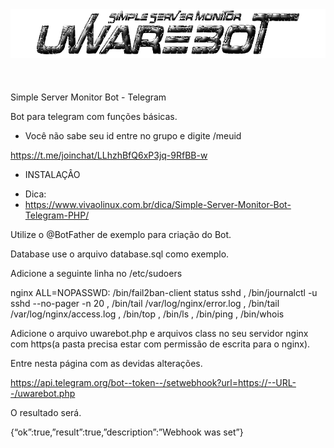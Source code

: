 <center><img src="img/uwarebot.png"></center>
<br><br><br>
Simple Server Monitor Bot - Telegram

Bot para telegram com funções básicas.

- Você não sabe seu id entre no grupo e digite /meuid

https://t.me/joinchat/LLhzhBfQ6xP3jq-9RfBB-w

- INSTALAÇÂO

* Dica:
* https://www.vivaolinux.com.br/dica/Simple-Server-Monitor-Bot-Telegram-PHP/

Utilize o @BotFather de exemplo para criação do Bot.

Database use o arquivo database.sql como exemplo.

Adicione a seguinte linha no /etc/sudoers

nginx   ALL=NOPASSWD: /bin/fail2ban-client status sshd , /bin/journalctl -u sshd --no-pager -n 20 , /bin/tail /var/log/nginx/error.log , /bin/tail /var/log/nginx/access.log  , /bin/top , /bin/ls , /bin/ping , /bin/whois

Adicione o arquivo uwarebot.php e arquivos class no seu servidor nginx com https(a pasta precisa estar com permissão de escrita para o nginx).

Entre nesta página com as devidas alterações.

https://api.telegram.org/bot--token--/setwebhook?url=https://--URL--/uwarebot.php

O resultado será.

{“ok”:true,”result”:true,”description”:”Webhook was set”}




